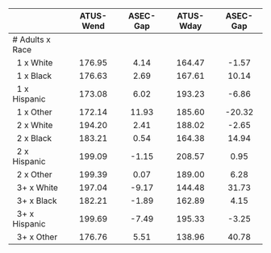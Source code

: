 
|                      |    ATUS-Wend |     ASEC-Gap |    ATUS-Wday |     ASEC-Gap |
| -------------------- | :----------: | :----------: | :----------: | :----------: |
| # Adults x Race      |              |              |              |              |
| &nbsp;&nbsp;1 x White |       176.95 |         4.14 |       164.47 |        -1.57 |
| &nbsp;&nbsp;1 x Black |       176.63 |         2.69 |       167.61 |        10.14 |
| &nbsp;&nbsp;1 x Hispanic |       173.08 |         6.02 |       193.23 |        -6.86 |
| &nbsp;&nbsp;1 x Other |       172.14 |        11.93 |       185.60 |       -20.32 |
| &nbsp;&nbsp;2 x White |       194.20 |         2.41 |       188.02 |        -2.65 |
| &nbsp;&nbsp;2 x Black |       183.21 |         0.54 |       164.38 |        14.94 |
| &nbsp;&nbsp;2 x Hispanic |       199.09 |        -1.15 |       208.57 |         0.95 |
| &nbsp;&nbsp;2 x Other |       199.39 |         0.07 |       189.00 |         6.28 |
| &nbsp;&nbsp;3+ x White |       197.04 |        -9.17 |       144.48 |        31.73 |
| &nbsp;&nbsp;3+ x Black |       182.21 |        -1.89 |       162.89 |         4.15 |
| &nbsp;&nbsp;3+ x Hispanic |       199.69 |        -7.49 |       195.33 |        -3.25 |
| &nbsp;&nbsp;3+ x Other |       176.76 |         5.51 |       138.96 |        40.78 |

